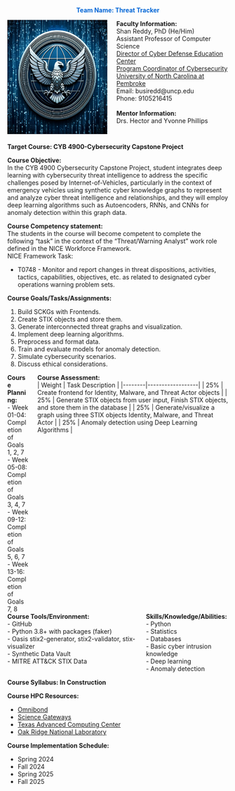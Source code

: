 <font color="#0366d6"><strong> <center> Team Name: Threat Tracker </center></strong></font>
 
<div class="columns">
  <div class="column">
    <img src="Hero.png" width="260" height="260" alt="Hero Logo">
  </div>
  <div class="column">
    <strong>Faculty Information:</strong><br>
    Shan Reddy, PhD (He/Him)<br>
    Assistant Professor of Computer Science<br>
    <a href="https://www.uncp.edu/departments/mathematics-and-computer-science/uncp-cyber-defense-education-center">Director of Cyber Defense Education Center</a><br>
    <a href="https://www.uncp.edu/departments/mathematics-and-computer-science/computer-science/cybersecurity">Program Coordinator of Cybersecurity</a><br>
    <a href="https://www.uncp.edu/">University of North Carolina at Pembroke</a><br>
    Email: busiredd@uncp.edu<br>
    Phone: 9105216415<br><br>
    <strong>Mentor Information:</strong><br>
    Drs. Hector and Yvonne Phillips
  </div>
</div>

<br>
<strong>Target Course: CYB 4900-Cybersecurity Capstone Project</strong><br><be>

<strong>Course Objective:</strong><br> 
In the CYB 4900 Cybersecurity Capstone Project, student integrates deep learning with cybersecurity threat intelligence to address the specific challenges posed by Internet-of-Vehicles, particularly in the context of emergency vehicles using synthetic cyber knowledge graphs to represent and analyze cyber threat intelligence and relationships, and they will employ deep learning algorithms such as Autoencoders, RNNs, and CNNs for anomaly detection within this graph data. <br>

<strong>Course Competency statement:</strong><br>
The students in the course will become competent to complete the following “task” in the context of the “Threat/Warning Analyst” work role defined in the NICE Workforce
Framework.<br>
NICE Framework Task:<br>
- T0748 - Monitor and report changes in threat dispositions, activities, tactics, capabilities, objectives, etc. as related to designated cyber operations warning problem sets.

<strong>Course Goals/Tasks/Assignments:</strong><br>
1. Build SCKGs with Frontends.
2. Create STIX objects and store them.
3. Generate interconnected threat graphs and visualization.
4. Implement deep learning algorithms.
5. Preprocess and format data.
6. Train and evaluate models for anomaly detection.
7. Simulate cybersecurity scenarios.
8. Discuss ethical considerations.

<div class="columns">
  <div class="column">
    <strong>Course Planning:</strong><br>
    - Week 01-04: Completion of Goals 1, 2, 7<br>
    - Week 05-08: Completion of Goals 3, 4, 7<br>
    - Week 09-12: Completion of Goals 5, 6, 7<br>
    - Week 13-16: Completion of Goals 7, 8
  </div>
  <div class="column">
    <strong>Course Assessment:</strong><br>
    | Weight | Task Description |
    |--------|------------------|
    | 25%    | Create frontend for Identity, Malware, and Threat Actor objects |
    | 25%    | Generate STIX objects from user input, Finish STIX objects, and store them in the database |
    | 25%    | Generate/visualize a graph using three STIX objects Identity, Malware, and Threat Actor |
    | 25%    | Anomaly detection using Deep Learning Algorithms |
  </div>
</div>

<div class="columns">
  <div class="column">
    <strong>Course Tools/Environment:</strong><br>
    - GitHub<br>
    - Python 3.8+ with packages (faker)<br>
    - Oasis stix2-generator, stix2-validator, stix-visualizer<br>
    - Synthetic Data Vault<br>
    - MITRE ATT&CK STIX Data
  </div>
  <div class="column">
    <strong>Skills/Knowledge/Abilities:</strong><br>
    - Python<br>
    - Statistics<br>
    - Databases<br>
    - Basic cyber intrusion knowledge<br>
    - Deep learning<br>
    - Anomaly detection
  </div>
</div>

<strong>Course Syllabus: In Construction </strong><br>

<strong>Course HPC Resources:</strong><br>
- <a href="http://www.omnibond.com">Omnibond</a><br>
- <a href="https://sciencegateways.org">Science Gateways</a><be>
- <a href="https://www.tacc.utexas.edu/">Texas Advanced Computing Center</a><br>
- <a href="https://www.ornl.gov">Oak Ridge National Laboratory</a><be>

<strong>Course Implementation Schedule:</strong><br>
- Spring 2024
- Fall 2024
- Spring 2025
- Fall 2025
